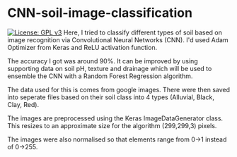 # CNN-soil-image-classification
[![License: GPL v3](https://img.shields.io/badge/License-GPLv3-blue.svg)](https://www.gnu.org/licenses/gpl-3.0)
Here, I tried to classify different types of soil based on image recognition via Convolutional Neural Networks (CNN). 
I'd used Adam Optimizer from Keras and ReLU activation function.

The accuracy I got was around 90%. It can be improved by using supporting data on soil pH, texture and drainage which will be used to ensemble the CNN with a Random Forest Regression algorithm.

The data used for this is comes from google images. There were then saved into seperate files based on their soil class into 4 types (Alluvial, Black, Clay, Red).   

The images are preprocessed using the Keras ImageDataGenerator class. This resizes to an approximate size for the algorithm (299,299,3) pixels.

The images were also normalised so that elements range from 0->1 instead of 0->255.
